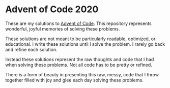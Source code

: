 # Advent of Code 2020

These are my solutions to [Advent of Code](https://adventofcode.com/2020). This repository represents wonderful, joyful memories of solving these problems.

These solutions are not meant to be particularly readable, optimized, or educational. I write these solutions until I solve the problem. I rarely go back and refine each solution.

Instead these solutions represent the raw thoughts and code that I had when solving these problems. Not all code has to be pretty or refined.

There is a form of beauty in presenting this raw, messy, code that I throw together filled with joy and glee each day solving these problems. 
